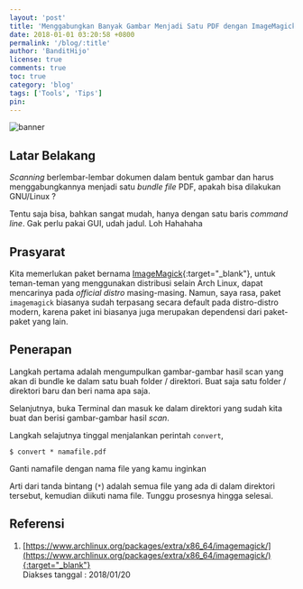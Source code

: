 ```yaml
---
layout: 'post'
title: 'Menggabungkan Banyak Gambar Menjadi Satu PDF dengan ImageMagick'
date: 2018-01-01 03:20:58 +0800
permalink: '/blog/:title'
author: 'BanditHijo'
license: true
comments: true
toc: true
category: 'blog'
tags: ['Tools', 'Tips']
pin:
---
```


<img class="post-body-img" src="https://4.bp.blogspot.com/-vjyMAweQN0s/WmK8err6iRI/AAAAAAAAG6c/xqNj-dLuKkUFH9eJnVNnMQ-fRPneyYxJACLcBGAs/s1600/Default%2BHeader%2BTemplate%2BPost%2B2X.png" alt="banner">

## Latar Belakang
_Scanning_ berlembar-lembar dokumen dalam bentuk gambar dan harus menggabungkannya menjadi satu _bundle file_ PDF, apakah bisa dilakukan GNU/Linux ?

Tentu saja bisa, bahkan sangat mudah, hanya dengan satu baris _command line_. Gak perlu pakai GUI, udah jadul. Loh Hahahaha

## Prasyarat
Kita memerlukan paket bernama [ImageMagick](https://www.archlinux.org/packages/extra/x86_64/imagemagick/){:target="_blank"}, untuk teman-teman yang menggunakan distribusi selain Arch Linux, dapat mencarinya pada _official distro_ masing-masing. Namun, saya rasa, paket `imagemagick` biasanya sudah terpasang secara default pada distro-distro modern, karena paket ini biasanya juga merupakan dependensi dari paket-paket yang lain.

## Penerapan
Langkah pertama adalah mengumpulkan gambar-gambar hasil scan yang akan di bundle ke dalam satu buah folder / direktori. Buat saja satu folder / direktori baru dan beri nama apa saja.

Selanjutnya, buka Terminal dan masuk ke dalam direktori yang sudah kita buat dan berisi gambar-gambar hasil _scan_.

Langkah selajutnya tinggal menjalankan perintah `convert`,

```
$ convert * namafile.pdf
```

Ganti namafile dengan nama file yang kamu inginkan

Arti dari tanda bintang (`*`) adalah semua file yang ada di dalam direktori tersebut, kemudian diikuti nama file. Tunggu prosesnya hingga selesai.

## Referensi
1. [https://www.archlinux.org/packages/extra/x86_64/imagemagick/](https://www.archlinux.org/packages/extra/x86_64/imagemagick/){:target="_blank"}
<br>Diakses tanggal : 2018/01/20
